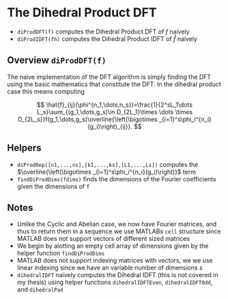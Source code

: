 # The Dihedral Product DFT
* $\texttt{diProdDFT(f)}$ computes the Dihedral Product DFT of $f$ naively
* $\texttt{diProdIDFT(fh)}$ computes the Dihedral Product IDFT of $\hat{f}$ naively

## Overview $\texttt{diProdDFT(f)}$
The naive implementation of the DFT algorithm is simply finding the DFT using the basic mathematics that constitute the DFT. In the dihedral product case this means computing 

$$ \hat{f}_{ij}(\phi^{n_1,\dots,n_s})=\frac{1}{2^sL_1\dots L_s}\sum_{(g_1,\dots,g_s)\in D_{2L_1}\times \dots \times D_{2L_s}}f(g_1,\dots,g_s)\overline{\left(\bigotimes _{i=1}^s\phi_i^{n_i}(g_i)\right)_{ij}}. $$

## Helpers
* $\texttt{diProdRep([n1,...,ns],[k1,...,ks],[L1,...,Ls])}$ computes the $\overline{\left(\bigotimes _{i=1}^s\phi_i^{n_i}(g_i)\right)}$ term
* $\texttt{findDiProdDims(fdims)}$ finds the dimensions of the Fourier coefficients given the dimensions of $\texttt{f}$
## Notes
* Unlike the Cyclic and Abelian case, we now have Fourier matrices, and thus to return them in a sequence we use MATLABs $\texttt{cell}$ structure since MATLAB does not support vectors of different sized matrices
* We begin by alotting an empty cell array of dimensions given by the helper function $\texttt{findDiProdDims}$ 
* MATLAB does not support indexing matrices with vectors, we we use linear indexing since we have an variable number of dimensions $s$ 
* $\texttt{dihedralIDFT}$ naively computes the Dihedral IDFT (this is not covered in my thesis) using helper functions $\texttt{dihedralIDFTEven}$, $\texttt{dihedralIDFTOdd}$, and $\texttt{dihedralPad}$    
